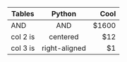 | Tables   |      Python      |  Cool |
|----------|:-------------:|------:|
| AND |  AND | $1600 |
| col 2 is |    centered   |   $12 |
| col 3 is | right-aligned |    $1 |
